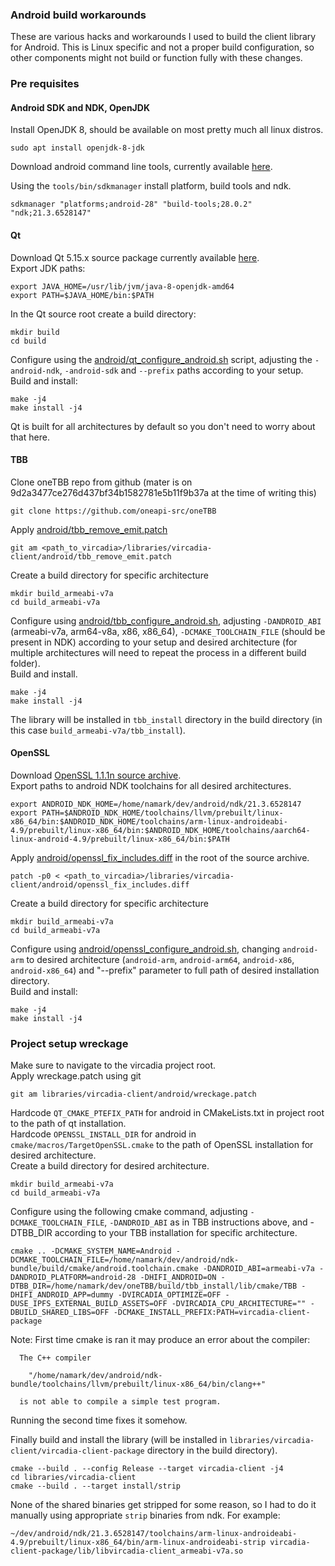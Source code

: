 ### Android build workarounds

These are various hacks and workarounds I used to build the client library for Android. This is Linux specific and not a proper build configuration, so other components might not build or function fully with these changes.

### Pre requisites

#### Android SDK and NDK, OpenJDK
Install OpenJDK 8, should be available on most pretty much all linux distros.
```
sudo apt install openjdk-8-jdk
```
Download android command line tools, currently available [here](https://developer.android.com/studio#downloads).

Using the `tools/bin/sdkmanager` install platform, build tools and ndk.
```
sdkmanager "platforms;android-28" "build-tools;28.0.2" "ndk;21.3.6528147"
```

#### Qt

Download Qt 5.15.x source package currently available [here](https://www.qt.io/offline-installers).<br />
Export JDK paths:
```
export JAVA_HOME=/usr/lib/jvm/java-8-openjdk-amd64
export PATH=$JAVA_HOME/bin:$PATH
```
In the Qt source root create a build directory:
```
mkdir build
cd build
```
Configure using the [android/qt_configure_android.sh](android/qt_configure_android.sh) script, adjusting the `-android-ndk`, `-android-sdk` and `--prefix` paths according to your setup.<br />
Build and install:
```
make -j4
make install -j4
```
Qt is built for all architectures by default so you don't need to worry about that here.

#### TBB
Clone oneTBB repo from github (mater is on 9d2a3477ce276d437bf34b1582781e5b11f9b37a at the time of writing this)
```
git clone https://github.com/oneapi-src/oneTBB
```
Apply [android/tbb_remove_emit.patch](android/tbb_remove_emit.patch)
```
git am <path_to_vircadia>/libraries/vircadia-client/android/tbb_remove_emit.patch
```
Create a build directory for specific architecture
```
mkdir build_armeabi-v7a
cd build_armeabi-v7a
```
Configure using [android/tbb_configure_android.sh](android/tbb_configure_android.sh), adjusting `-DANDROID_ABI` (armeabi-v7a, arm64-v8a, x86, x86_64), `-DCMAKE_TOOLCHAIN_FILE` (should be present in NDK) according to your setup and desired architecture (for multiple architectures will need to repeat the process in a different build folder). <br />
Build and install.
```
make -j4
make install -j4
```
The library will be installed in `tbb_install` directory in the build directory (in this case `build_armeabi-v7a/tbb_install`).

#### OpenSSL
Download [OpenSSL 1.1.1n source archive](https://github.com/openssl/openssl/releases/tag/OpenSSL_1_1_1n).<br />
Export paths to android NDK toolchains for all desired architectures.
```
export ANDROID_NDK_HOME=/home/namark/dev/android/ndk/21.3.6528147
export PATH=$ANDROID_NDK_HOME/toolchains/llvm/prebuilt/linux-x86_64/bin:$ANDROID_NDK_HOME/toolchains/arm-linux-androideabi-4.9/prebuilt/linux-x86_64/bin:$ANDROID_NDK_HOME/toolchains/aarch64-linux-android-4.9/prebuilt/linux-x86_64/bin:$PATH
```
Apply [android/openssl_fix_includes.diff](android/openssl_fix_includes.diff) in the root of the source archive.
```
patch -p0 < <path_to_vircadia>/libraries/vircadia-client/android/openssl_fix_includes.diff
```
Create a build directory for specific architecture
```
mkdir build_armeabi-v7a
cd build_armeabi-v7a
```
Configure using [android/openssl_configure_android.sh](android/openssl_configure_android.sh), changing `android-arm` to desired architecture (`android-arm`, `android-arm64`, `android-x86`, `android-x86_64`) and "--prefix" parameter to full path of desired installation directory.<br />
Build and install:
```
make -j4
make install -j4
```

### Project setup wreckage
Make sure to navigate to the vircadia project root.<br />
Apply wreckage.patch using git
```
git am libraries/vircadia-client/android/wreckage.patch
```

Hardcode `QT_CMAKE_PTEFIX_PATH` for android in CMakeLists.txt in project root to the path of qt installation.<br />
Hardcode `OPENSSL_INSTALL_DIR` for android in `cmake/macros/TargetOpenSSL.cmake` to the path of OpenSSL installation for desired architecture.<br />
Create a build directory for desired architecture.
```
mkdir build_armeabi-v7a
cd build_armeabi-v7a
```
Configure using the following cmake command, adjusting `-DCMAKE_TOOLCHAIN_FILE`, `-DANDROID_ABI` as in TBB instructions above, and -DTBB_DIR according to your TBB installation for specific architecture.
```
cmake .. -DCMAKE_SYSTEM_NAME=Android -DCMAKE_TOOLCHAIN_FILE=/home/namark/dev/android/ndk-bundle/build/cmake/android.toolchain.cmake -DANDROID_ABI=armeabi-v7a -DANDROID_PLATFORM=android-28 -DHIFI_ANDROID=ON -DTBB_DIR=/home/namark/dev/oneTBB/build/tbb_install/lib/cmake/TBB -DHIFI_ANDROID_APP=dummy -DVIRCADIA_OPTIMIZE=OFF -DUSE_IPFS_EXTERNAL_BUILD_ASSETS=OFF -DVIRCADIA_CPU_ARCHITECTURE="" -DBUILD_SHARED_LIBS=OFF -DCMAKE_INSTALL_PREFIX:PATH=vircadia-client-package
```
Note: First time cmake is ran it may produce an error about the compiler:
```
  The C++ compiler

    "/home/namark/dev/android/ndk-bundle/toolchains/llvm/prebuilt/linux-x86_64/bin/clang++"

  is not able to compile a simple test program.
```
Running the second time fixes it somehow.


Finally build and install the library (will be installed in `libraries/vircadia-client/vircadia-client-package` directory in the build directory).
```
cmake --build . --config Release --target vircadia-client -j4
cd libraries/vircadia-client
cmake --build . --target install/strip
```


None of the shared binaries get stripped for some reason, so I had to do it manually using appropriate `strip` binaries from ndk. For example:
```
~/dev/android/ndk/21.3.6528147/toolchains/arm-linux-androideabi-4.9/prebuilt/linux-x86_64/bin/arm-linux-androideabi-strip vircadia-client-package/lib/libvircadia-client_armeabi-v7a.so
```
